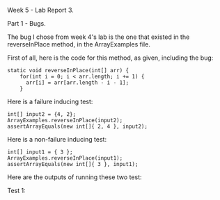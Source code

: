 Week 5 - Lab Report 3.

Part 1 - Bugs.

The bug I chose from week 4's lab is the one that existed in the reverseInPlace method, in the ArrayExamples file.

First of all, here is the code for this method, as given, including the bug:

```
static void reverseInPlace(int[] arr) {
    for(int i = 0; i < arr.length; i += 1) {
      arr[i] = arr[arr.length - i - 1];
    }
```

Here is a failure inducing test:

```
int[] input2 = {4, 2};
ArrayExamples.reverseInPlace(input2);
assertArrayEquals(new int[]{ 2, 4 }, input2);
```

Here is a non-failure inducing test:

```
int[] input1 = { 3 };
ArrayExamples.reverseInPlace(input1);
assertArrayEquals(new int[]{ 3 }, input1);
```

Here are the outputs of running these two test:

Test 1:
